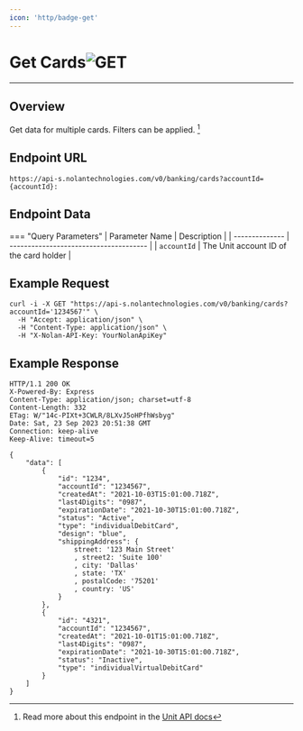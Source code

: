 ```yaml
---
icon: 'http/badge-get'
---
```


<h1 class=article-title>Get Cards<img class="article-title-image" src="/assets/images/badge-get.svg" alt="GET"/></h1>

---

## Overview
Get data for multiple cards. Filters can be applied. [^ 1]

## Endpoint URL
`https://api-s.nolantechnologies.com/v0/banking/cards?accountId={accountId}:`

## Endpoint Data
=== "Query Parameters"
    | Parameter Name | Description                            | 
    | -------------- | -------------------------------------- |
    | `accountId`    | The Unit account ID of the card holder |
    

## Example Request
```text
curl -i -X GET "https://api-s.nolantechnologies.com/v0/banking/cards?accountId='1234567'" \
  -H "Accept: application/json" \
  -H "Content-Type: application/json" \
  -H "X-Nolan-API-Key: YourNolanApiKey" 
```

## Example Response
```text
HTTP/1.1 200 OK
X-Powered-By: Express
Content-Type: application/json; charset=utf-8
Content-Length: 332
ETag: W/"14c-PIXt+3CWLR/8LXvJ5oHPfhWsbyg"
Date: Sat, 23 Sep 2023 20:51:38 GMT
Connection: keep-alive
Keep-Alive: timeout=5

{
    "data": [
        {  
            "id": "1234",
            "accountId": "1234567",
            "createdAt": "2021-10-03T15:01:00.718Z",
            "last4Digits": "0987",
            "expirationDate": "2021-10-30T15:01:00.718Z",
            "status": "Active",
            "type": "individualDebitCard",
            "design": "blue",
            "shippingAddress": {
                street: '123 Main Street'
                , street2: 'Suite 100'
                , city: 'Dallas'
                , state: 'TX'
                , postalCode: '75201'
                , country: 'US'
            }
        },
        {
            "id": "4321",
            "accountId": "1234567",
            "createdAt": "2021-10-01T15:01:00.718Z",
            "last4Digits": "0987",
            "expirationDate": "2021-10-30T15:01:00.718Z",
            "status": "Inactive",
            "type": "individualVirtualDebitCard"
        }
    ]
}
```

[^ 1]: Read more about this endpoint in the <a target="_blank" rel="noopener noreferrer" href="https://docs.unit.co/cards#list-cards">Unit API docs</a>


